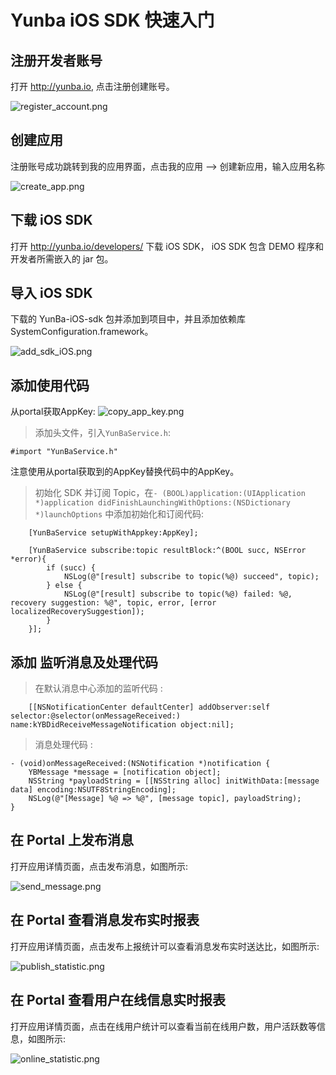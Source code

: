 # Yunba iOS SDK 快速入门
## 注册开发者账号
打开 <http://yunba.io>, 点击注册创建账号。

![register_account.png](../image/register_account.png)

## 创建应用
注册账号成功跳转到我的应用界面，点击我的应用 --> 创建新应用，输入应用名称

![create_app.png](../image/create_app.png)

## 下载 iOS SDK

打开 <http://yunba.io/developers/> 下载 iOS SDK， iOS SDK 包含 DEMO 程序和开发者所需嵌入的 jar 包。

## 导入 iOS SDK

下载的 YunBa-iOS-sdk 包并添加到项目中，并且添加依赖库SystemConfiguration.framework。

![add_sdk_iOS.png](../image/add_sdk_iOS.png)

## 添加使用代码

从portal获取AppKey:
![copy_app_key.png](../image/copy_app_key.png)

> 添加头文件，引入`YunBaService.h`:

```objective_c
#import "YunBaService.h"
```

<aside class="warning">注意使用从portal获取到的AppKey替换代码中的AppKey。</aside>

> 初始化 SDK 并订阅 Topic，在`- (BOOL)application:(UIApplication *)application didFinishLaunchingWithOptions:(NSDictionary *)launchOptions` 中添加初始化和订阅代码:

```objective_c
    [YunBaService setupWithAppkey:AppKey];

    [YunBaService subscribe:topic resultBlock:^(BOOL succ, NSError *error){
        if (succ) {
            NSLog(@"[result] subscribe to topic(%@) succeed", topic);
        } else {
            NSLog(@"[result] subscribe to topic(%@) failed: %@, recovery suggestion: %@", topic, error, [error localizedRecoverySuggestion]);
        }
    }];
```

## 添加 监听消息及处理代码
> 在默认消息中心添加的监听代码 :

```objective_c
    [[NSNotificationCenter defaultCenter] addObserver:self selector:@selector(onMessageReceived:) name:kYBDidReceiveMessageNotification object:nil];
```

> 消息处理代码 :

```objective_c
- (void)onMessageReceived:(NSNotification *)notification {
    YBMessage *message = [notification object];
    NSString *payloadString = [[NSString alloc] initWithData:[message data] encoding:NSUTF8StringEncoding];
    NSLog(@"[Message] %@ => %@", [message topic], payloadString);
}
```

## 在 Portal 上发布消息

打开应用详情页面，点击发布消息，如图所示:

![send_message.png](../image/send_message.png)

## 在 Portal 查看消息发布实时报表

打开应用详情页面，点击发布上报统计可以查看消息发布实时送达比，如图所示:

![publish_statistic.png](../image/publish_statistic.png)

## 在 Portal 查看用户在线信息实时报表

打开应用详情页面，点击在线用户统计可以查看当前在线用户数，用户活跃数等信息，如图所示:

![online_statistic.png](../image/online_statistic.png)
